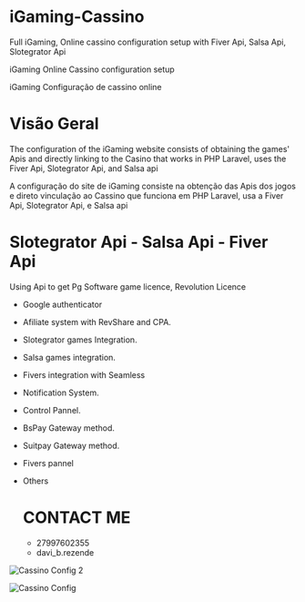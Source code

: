 # iGaming-Cassino
Full iGaming, Online cassino configuration setup with Fiver Api, Salsa Api, Slotegrator Api

iGaming Online Cassino configuration setup

iGaming Configuração de cassino online 


# Visão Geral

The configuration of the iGaming website consists of obtaining the games' Apis and directly linking to the Casino that works in PHP Laravel, uses the Fiver Api, Slotegrator Api, and Salsa api

A configuração do site de iGaming consiste na obtenção das Apis dos jogos e direto vinculação ao Cassino que funciona em PHP Laravel, usa a Fiver Api, Slotegrator Api, e Salsa api


# Slotegrator Api - Salsa Api - Fiver Api

Using Api to get Pg Software game licence, Revolution Licence
* Google authenticator
* Afiliate system with RevShare and CPA.
* Slotegrator games Integration.
* Salsa games integration.
* Fivers integration with Seamless
* Notification System.
* Control Pannel.
* BsPay Gateway method.
* Suitpay Gateway method.
* Fivers pannel
* Others

  # CONTACT ME
  * 27997602355
  * davi_b.rezende

![Cassino Config 2](https://github.com/Daviqr1/iGaming-Cassino/assets/84293017/426ed39b-9cc5-427a-9bb9-d7930f4bd45f)


![Cassino Config](https://github.com/Daviqr1/iGaming-Cassino/assets/84293017/c782e9b5-de86-4f5f-b62f-6a1c09b696a0)



